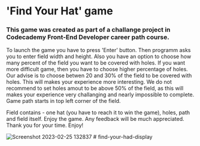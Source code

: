 # 'Find Your Hat' game

### This game was created as part of a challange project in Codecademy Front-End Developer career path course.

To launch the game you have to press 'Enter' button. Then programm asks you to enter field width and height. Also you have an option to choose how many percent of the field you want to be covered with holes. If you want more difficult game, then you have to choose higher percentage of holes. Our advise is to choose betwen 20 and 30% of the field to be covered with holes. This will makes your experience more interesting. We do not recommend to set holes amout to be above 50% of the field, as this will makes your experience very challanging and nearly impossible to complete. Game path starts in top left corner of the field.

Field contains - one hat (you have to reach it to win the game), holes, path and field itself. Enjoy the game. Any feedback will be much appreciated. Thank you for your time. Enjoy!

![Screenshot 2023-02-25 132837](https://user-images.githubusercontent.com/66805934/221360054-915b8f9c-89ff-4107-a91d-1650ae9ae15e.png)
#   f i n d - y o u r - h a d - d i s p l a y  
 